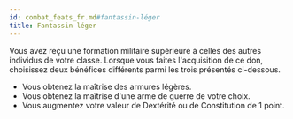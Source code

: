 ```yaml
---
id: combat_feats_fr.md#fantassin-léger
title: Fantassin léger
---
```


Vous avez reçu une formation militaire supérieure à celles des autres individus de votre classe. Lorsque vous faites l'acquisition de ce don, choisissez deux bénéfices différents parmi les trois présentés ci-dessous.

* Vous obtenez la maîtrise des armures légères.
* Vous obtenez la maîtrise d'une arme de guerre de votre choix.
* Vous augmentez votre valeur de Dextérité ou de Constitution de 1 point.

